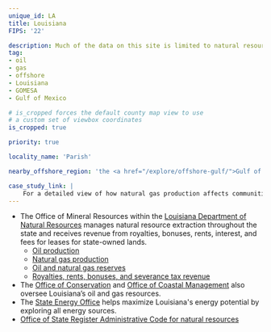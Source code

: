 ```yaml
---
unique_id: LA
title: Louisiana
FIPS: '22'

description: Much of the data on this site is limited to natural resource extraction on federal land, which represents 4.6% of all land in Louisiana. Louisiana also borders an offshore area with significant natural resource extraction, which may contribute to the state’s economy.
tag:
- oil
- gas
- offshore
- Louisiana
- GOMESA
- Gulf of Mexico

# is_cropped forces the default county map view to use
# a custom set of viewbox coordinates
is_cropped: true

priority: true

locality_name: 'Parish'

nearby_offshore_region: 'the <a href="/explore/offshore-gulf/">Gulf of Mexico</a>'

case_study_link: |
    For a detailed view of how natural gas production affects communities in Louisiana, read the [DeSoto Parish case study]({{ site.baseurl }}/case-studies/desoto/).
---
```

* The Office of Mineral Resources within the [Louisiana Department of Natural Resources](http://dnr.louisiana.gov/) manages natural resource extraction throughout the state and receives revenue from royalties, bonuses, rents, interest, and fees for leases for state-owned lands.
  - [Oil production](http://dnr.louisiana.gov/index.cfm?md=pagebuilderANDtmp=homeANDpid=208)
  - [Natural gas production](http://dnr.louisiana.gov/index.cfm?md=pagebuilderANDtmp=homeANDpid=209)
  - [Oil and natural gas reserves](http://dnr.louisiana.gov/index.cfm?md=pagebuilderANDtmp=homeANDpid=213)
  - [Royalties, rents, bonuses, and severance tax revenue](http://dnr.louisiana.gov/index.cfm?md=pagebuilderANDtmp=homeANDpid=212)
* The [Office of Conservation](http://dnr.louisiana.gov/index.cfm?md=pagebuilder&tmp=home&pid=46&ngid=4) and [Office of Coastal Management](http://dnr.louisiana.gov/index.cfm?md=pagebuilder&tmp=home&pid=85&ngid=5) also oversee Louisiana’s oil and gas resources.
* The [State Energy Office](http://dnr.louisiana.gov/index.cfm?md=pagebuilder&tmp=home&pid=35&ngid=2) helps maximize Louisiana's energy potential by exploring all energy sources.
* [Office of State Register Administrative Code for natural resources](http://www.doa.la.gov/Pages/osr/lac/LAC-43.aspx)
